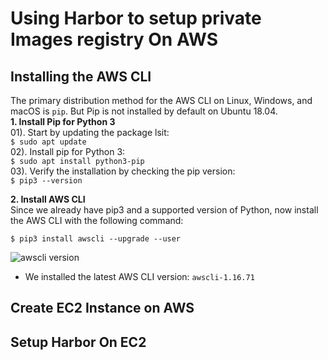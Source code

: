 # Using Harbor to setup private Images registry On AWS

## Installing the AWS CLI
The primary distribution method for the AWS CLI on Linux, Windows, and macOS is `pip`. But Pip is not installed by default on Ubuntu 18.04.<br/>
**1. Install Pip for Python 3** <br/>
    01). Start by updating the package lsit:<br/>
    ```$ sudo apt update``` 
<br/>
    02). Install pip for Python 3: <br/>
    ```
    $ sudo apt install python3-pip
    ```
<br/>
    03). Verify the installation by checking the pip version:<br/>
    ```
    $ pip3 --version
    ```
<br/>

**2. Install AWS CLI** <br/>
Since we already have pip3 and a supported version of Python, now install the AWS CLI with the following command:
```
$ pip3 install awscli --upgrade --user
```
![awscli version](https://github.com/Ankr-network/tee-research-and-development/blob/feature/swdev-92-harbor-images-registry/harbor-images-registry/png/6%20aswcli-install.png) <br/>
* We installed the latest AWS CLI version: `awscli-1.16.71`






## Create EC2 Instance on AWS
 




## Setup Harbor On EC2
